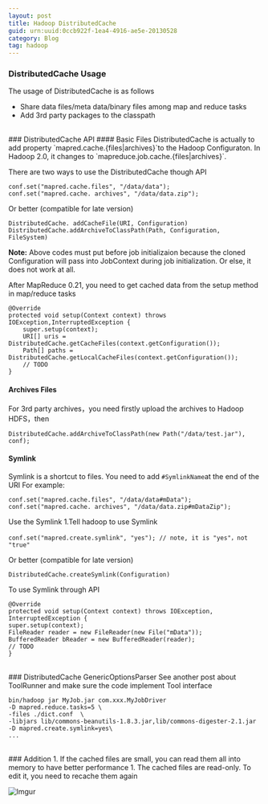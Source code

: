```yaml
---
layout: post
title: Hadoop DistributedCache
guid: urn:uuid:0ccb922f-1ea4-4916-ae5e-20130528
category: Blog
tag: hadoop
---
```

### DistributedCache Usage

The usage of DistributedCache is as follows

* Share data files/meta data/binary files among map and reduce tasks
* Add 3rd party packages to the classpath

<br>
### DistributedCache API
#### Basic Files
DistributedCache is actually to add property `mapred.cache.{files|archives}`to the Hadoop Configuraton. In Hadoop 2.0, it changes to `mapreduce.job.cache.{files|archives}`. 

There are two ways to use the DistributedCache though API

    conf.set("mapred.cache.files", "/data/data");
    conf.set("mapred.cache. archives", "/data/data.zip");

Or better (compatible for late version)

    DistributedCache. addCacheFile(URI, Configuration)
    DistributedCache.addArchiveToClassPath(Path, Configuration, FileSystem)

__Note:__ Above codes must put before job initializaion because the cloned Configuration will pass into JobContext during job initialization. Or else, it does not work at all.

After MapReduce 0.21, you need to get cached data from the setup method in map/reduce tasks

    @Override
    protected void setup(Context context) throws IOException,InterruptedException {
        super.setup(context);
        URI[] uris = DistributedCache.getCacheFiles(context.getConfiguration());
        Path[] paths = DistributedCache.getLocalCacheFiles(context.getConfiguration());
        // TODO
    } 
#### Archives Files
For 3rd party archives，you need firstly upload the archives to Hadoop HDFS，then

    DistributedCache.addArchiveToClassPath(new Path("/data/test.jar"), conf);

#### Symlink 
Symlink is a shortcut to files. You need to add `#SymlinkName`at the end of the URI 
For example:

    conf.set("mapred.cache.files", "/data/data#mData");
    conf.set("mapred.cache. archives", "/data/data.zip#mDataZip");
Use the Symlink
1.Tell hadoop to use Symlink    
   
    conf.set("mapred.create.symlink", "yes"); // note, it is "yes"，not "true"
Or better (compatible for late version)
    
    DistributedCache.createSymlink(Configuration)
To use Symlink through API

    @Override
    protected void setup(Context context) throws IOException,
    InterruptedException {
    super.setup(context);
    FileReader reader = new FileReader(new File("mData"));
    BufferedReader bReader = new BufferedReader(reader);
    // TODO
    } 
<br>
### DistributedCache GenericOptionsParser
See another post about ToolRunner and make sure the code implement Tool interface

    bin/hadoop jar MyJob.jar com.xxx.MyJobDriver 
    -D mapred.reduce.tasks=5 \
    -files ./dict.conf  \
    -libjars lib/commons-beanutils-1.8.3.jar,lib/commons-digester-2.1.jar
    -D mapred.create.symlink=yes\
    ...
<br>
### Addition
1. If the cached files are small, you can read them all into memory to have better performance
1. The cached files are read-only. To edit it, you need to recache them again

![Imgur](http://i.imgur.com/TCX1VI7.jpg?1)


